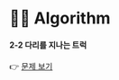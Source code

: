 # 👩‍💻 Algorithm
#### 2-2 다리를 지나는 트럭
👉 [문제 보기](https://velog.io/@gay0ung/%EB%8B%A4%EB%A6%AC%EB%A5%BC-%EC%A7%80%EB%82%98%EB%8A%94-%ED%8A%B8%EB%9F%AD)
